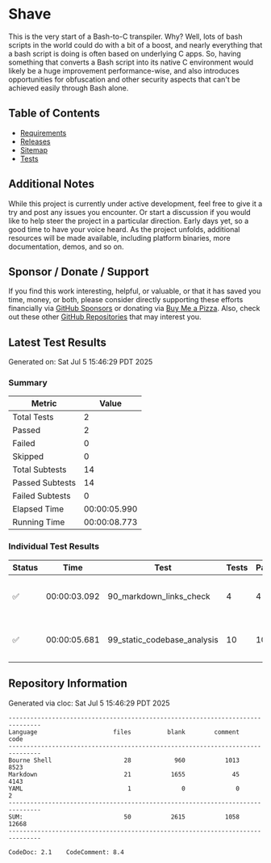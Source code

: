 # Shave

This is the very start of a Bash-to-C transpiler. Why? Well, lots of bash scripts in the world could do with a bit of a boost, and nearly everything that a bash script is doing is often based on underlying C apps. So, having something that converts a Bash script into its native C environment would likely be a huge improvement performance-wise, and also introduces opportunities for obfuscation and other security aspects that can't be achieved easily through Bash alone.

## Table of Contents

- [Requirements](./docs/REQUIREMENTS.md)
- [Releases](./releases/RELEASES.md)
- [Sitemap](./SITEMAP.md)
- [Tests](./tests/README.md)

## Additional Notes

While this project is currently under active development, feel free to give it a try and post any issues you encounter. Or start a discussion if you would like to help steer the project in a particular direction. Early days yet, so a good time to have your voice heard. As the project unfolds, additional resources will be made available, including platform binaries, more documentation, demos, and so on.

## Sponsor / Donate / Support

If you find this work interesting, helpful, or valuable, or that it has saved you time, money, or both, please consider directly supporting these efforts financially via [GitHub Sponsors](https://github.com/sponsors/500Foods) or donating via [Buy Me a Pizza](https://www.buymeacoffee.com/andrewsimard500). Also, check out these other [GitHub Repositories](https://github.com/500Foods?tab=repositories&q=&sort=stargazers) that may interest you.

## Latest Test Results

Generated on: Sat Jul  5 15:46:29 PDT 2025

### Summary

| Metric | Value |
| ------ | ----- |
| Total Tests | 2 |
| Passed | 2 |
| Failed | 0 |
| Skipped | 0 |
| Total Subtests | 14 |
| Passed Subtests | 14 |
| Failed Subtests | 0 |
| Elapsed Time | 00:00:05.990 |
| Running Time | 00:00:08.773 |

### Individual Test Results

| Status | Time | Test | Tests | Pass | Fail | Summary |
| ------ | ---- | ---- | ----- | ---- | ---- | ------- |
| ✅ | 00:00:03.092 | 90_markdown_links_check | 4 | 4 | 0 | Test completed without errors |
| ✅ | 00:00:05.681 | 99_static_codebase_analysis | 10 | 10 | 0 | Test completed without errors |

## Repository Information

Generated via cloc: Sat Jul  5 15:46:29 PDT 2025

```cloc
-------------------------------------------------------------------------------
Language                     files          blank        comment           code
-------------------------------------------------------------------------------
Bourne Shell                    28            960           1013           8523
Markdown                        21           1655             45           4143
YAML                             1              0              0              2
-------------------------------------------------------------------------------
SUM:                            50           2615           1058          12668
-------------------------------------------------------------------------------

CodeDoc: 2.1    CodeComment: 8.4
```
